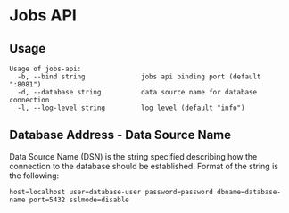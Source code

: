 # Jobs API

## Usage

```
Usage of jobs-api:
  -b, --bind string              jobs api binding port (default ":8081")
  -d, --database string          data source name for database connection
  -l, --log-level string         log level (default "info")
```

## Database Address - Data Source Name

Data Source Name (DSN) is the string specified describing how the connection to the database should be established.
Format of the string is the following:

```
host=localhost user=database-user password=password dbname=database-name port=5432 sslmode=disable
```
